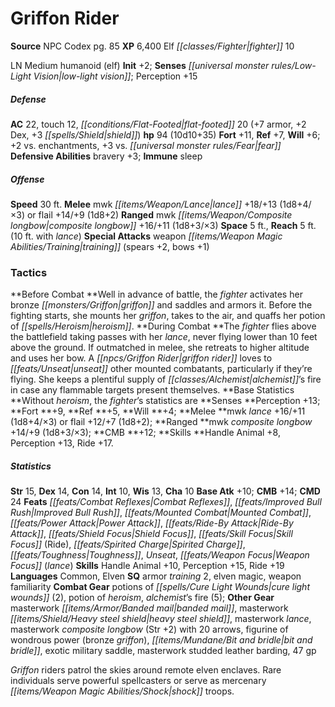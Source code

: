 ﻿---
cssclass: [monsters]
title1: Griffon Rider
title2: Griffon Rider
CR: 9
sources:
- name: NPC Codex
  page: 85
  link: http://paizo.com/products/btpy8v3a?Pathfinder-Roleplaying-Game-NPC-Codex
XP: 6400
race: Elf
classes:
- fighter 10
alignment: LN
size: Medium
type: humanoid
subtypes:
- elf
initiative:
  bonus: 2
senses:
  low-light vision: true
AC:
  AC: 22
  touch: 12
  flat_footed: 20
  components:
    armor: 7
    dex: 2
    shield: 3
HP:
  HP: 94
  long: 10d10+35
saves:
  fort: 11
  ref: 7
  will: 6
  other: +2 vs. enchantments, +3 vs. fear
defensive_abilities:
- bravery +3
immunities:
- sleep
speeds:
  base: 30
attacks:
  melee:
  - - text: mwk lance +18/+13 (1d8+4/×3)
      entries:
      - - damage: 1d8+4
          crit_multiplier: 3
      attack: mwk lance
      bonus:
      - 18
      - 13
  - - text: flail +14/+9 (1d8+2)
      entries:
      - - damage: 1d8+2
      attack: flail
      bonus:
      - 14
      - 9
  ranged:
  - - text: mwk composite longbow +16/+11 (1d8+3/×3)
      entries:
      - - damage: 1d8+3
          crit_multiplier: 3
      attack: mwk composite longbow
      bonus:
      - 16
      - 11
  special:
  - weapon training (spears +2, bows +1)
space: 5
reach: 5
reach_other: 10 ft. with lance
tactics:
  Before Combat: Well in advance of battle, the fighter activates her bronze griffon
    and saddles and armors it. Before the fighting starts, she mounts her griffon,
    takes to the air, and quaffs her potion of heroism.
  During Combat: The fighter flies above the battlefield taking passes with her lance,
    never flying lower than 10 feet above the ground. If outmatched in melee, she
    retreats to higher altitude and uses her bow. A griffon rider loves to unseat
    other mounted combatants, particularly if they're flying. She keeps a plentiful
    supply of alchemist's fire in case any flammable targets present themselves.
  Base Statistics: Without heroism, the fighter's statistics are Senses Perception
    +13; Fort +9, Ref +5, Will +4; Melee mwk lance +16/+11 (1d8+4/×3) or flail +12/+7
    (1d8+2); Ranged mwk composite longbow +14/+9 (1d8+3/×3); CMB +12; Skills Handle
    Animal +8, Perception +13, Ride +17.
ability_scores:
  STR: 15
  DEX: 14
  CON: 14
  INT: 10
  WIS: 13
  CHA: 10
BAB: 10
CMB: 14
CMD: 24
feats:
- name: Combat Reflexes
- name: Improved Bull Rush
- name: Mounted Combat
- name: Power Attack
- name: Ride-By Attack
- name: Shield Focus
- name: Skill Focus (Ride)
- name: Spirited Charge
- name: Toughness
- name: Unseat
- name: Weapon Focus (lance)
skills:
  Handle Animal: 10
  Perception: 15
  Ride: 19
languages:
- Common
- Elven
special_qualities:
- armor training 2
- elven magic
- weapon familiarity
gear:
  combat:
  - potions of cure light wounds (2)
  - potion of heroism
  - alchemist's fire (5)
  other:
  - masterwork banded mail
  - masterwork heavy steel shield
  - masterwork lance
  - masterwork composite longbow (Str +2) with 20 arrows
  - figurine of wondrous power (bronze griffon)
  - bit and bridle
  - exotic military saddle
  - masterwork studded leather barding
  - 47 gp
desc_long: Griffon riders patrol the skies around remote elven enclaves. Rare individuals
  serve powerful spellcasters or serve as mercenary shock troops.

---

# Griffon Rider

**Source** NPC Codex pg. 85
**XP** 6,400
Elf _[[classes/Fighter|fighter]]_ 10

LN Medium humanoid (elf)
**Init** +2; **Senses** _[[universal monster rules/Low-Light Vision|low-light vision]]_; Perception +15

##### Defense

**AC** 22, touch 12, _[[conditions/Flat-Footed|flat-footed]]_ 20 (+7 armor, +2 Dex, +3 _[[spells/Shield|shield]]_)
**hp** 94 (10d10+35)
**Fort** +11, **Ref** +7, **Will** +6; +2 vs. enchantments, +3 vs. _[[universal monster rules/Fear|fear]]_
**Defensive Abilities** bravery +3; **Immune** sleep

##### Offense
**Speed** 30 ft.
**Melee** mwk _[[items/Weapon/Lance|lance]]_ +18/+13 (1d8+4/×3) or flail +14/+9 (1d8+2)
**Ranged** mwk _[[items/Weapon/Composite longbow|composite longbow]]_ +16/+11 (1d8+3/×3)
**Space** 5 ft., **Reach** 5 ft. (10 ft. with _lance_)
**Special Attacks** weapon _[[items/Weapon Magic Abilities/Training|training]]_ (spears +2, bows +1)

### Tactics

**Before Combat **Well in advance of battle, the _fighter_ activates her bronze _[[monsters/Griffon|griffon]]_ and saddles and armors it. Before the fighting starts, she mounts her _griffon_, takes to the air, and quaffs her potion of _[[spells/Heroism|heroism]]_.
**During Combat **The _fighter_ flies above the battlefield taking passes with her _lance_, never flying lower than 10 feet above the ground. If outmatched in melee, she retreats to higher altitude and uses her bow. A _[[npcs/Griffon Rider|griffon rider]]_ loves to _[[feats/Unseat|unseat]]_ other mounted combatants, particularly if they’re flying. She keeps a plentiful supply of _[[classes/Alchemist|alchemist]]_’s fire in case any flammable targets present themselves.
**Base Statistics **Without _heroism_, the _fighter_’s statistics are **Senses **Perception +13; **Fort **+9, **Ref **+5, **Will **+4; **Melee **mwk _lance_ +16/+11 (1d8+4/×3) or flail +12/+7 (1d8+2); **Ranged **mwk _composite longbow_ +14/+9 (1d8+3/×3); **CMB **+12; **Skills **Handle Animal +8, Perception +13, Ride +17.

##### Statistics
**Str** 15, **Dex** 14, **Con** 14, **Int** 10, **Wis** 13, **Cha** 10
**Base Atk** +10; **CMB** +14; **CMD** 24
**Feats** _[[feats/Combat Reflexes|Combat Reflexes]]_, _[[feats/Improved Bull Rush|Improved Bull Rush]]_, _[[feats/Mounted Combat|Mounted Combat]]_, _[[feats/Power Attack|Power Attack]]_, _[[feats/Ride-By Attack|Ride-By Attack]]_, _[[feats/Shield Focus|Shield Focus]]_, _[[feats/Skill Focus|Skill Focus]]_ (Ride), _[[feats/Spirited Charge|Spirited Charge]]_, _[[feats/Toughness|Toughness]]_, _Unseat_, _[[feats/Weapon Focus|Weapon Focus]]_ (_lance_)
**Skills** Handle Animal +10, Perception +15, Ride +19
**Languages** Common, Elven
**SQ** armor _training_ 2, elven magic, weapon familiarity
**Combat Gear** potions of _[[spells/Cure Light Wounds|cure light wounds]]_ (2), potion of _heroism_, _alchemist_’s fire (5); **Other Gear** masterwork _[[items/Armor/Banded mail|banded mail]]_, masterwork _[[items/Shield/Heavy steel shield|heavy steel shield]]_, masterwork _lance_, masterwork _composite longbow_ (Str +2) with 20 arrows, figurine of wondrous power (bronze _griffon_), _[[items/Mundane/Bit and bridle|bit and bridle]]_, exotic military saddle, masterwork studded leather barding, 47 gp

_Griffon_ riders patrol the skies around remote elven enclaves. Rare individuals serve powerful spellcasters or serve as mercenary _[[items/Weapon Magic Abilities/Shock|shock]]_ troops.